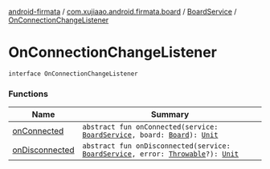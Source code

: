 [android-firmata](../../../index.md) / [com.xujiaao.android.firmata.board](../../index.md) / [BoardService](../index.md) / [OnConnectionChangeListener](./index.md)

# OnConnectionChangeListener

`interface OnConnectionChangeListener`

### Functions

| Name | Summary |
|---|---|
| [onConnected](on-connected.md) | `abstract fun onConnected(service: `[`BoardService`](../index.md)`, board: `[`Board`](../../-board/index.md)`): `[`Unit`](https://kotlinlang.org/api/latest/jvm/stdlib/kotlin/-unit/index.html) |
| [onDisconnected](on-disconnected.md) | `abstract fun onDisconnected(service: `[`BoardService`](../index.md)`, error: `[`Throwable`](https://kotlinlang.org/api/latest/jvm/stdlib/kotlin/-throwable/index.html)`?): `[`Unit`](https://kotlinlang.org/api/latest/jvm/stdlib/kotlin/-unit/index.html) |
